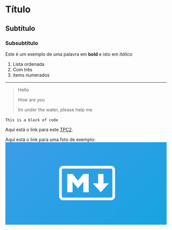 # Título
## Subtítulo
### Subsubtítulo

Este é um exemplo de uma palavra em **bold** e isto em *itálico*

1. Lista ordenada
2. Com três
3. items numerados

---

> Hello
>
> How are you
>
> Im under the water, please help me

`This is a block of code`

Aqui está o link para este [TPC2](https://github.com/AntonioSilva03/PL2024/tree/main/TP2).

Aqui está o link para uma foto de exemplo: ![Perfil](markdown.jpg)